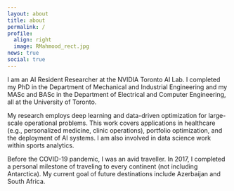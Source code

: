```yaml
---
layout: about
title: about
permalink: /
profile:
  align: right
  image: RMahmood_rect.jpg
news: true
social: true
---
```



I am an AI Resident Researcher at the NVIDIA Toronto AI Lab. I completed my PhD in the Department of Mechanical and Industrial Engineering and my MASc and BASc in the Department of Electrical and Computer Engineering, all at the University of Toronto. 


My research employs deep learning and data-driven optimization for large-scale operational problems. This work covers applications in healthcare (e.g., personalized medicine, clinic operations), portfolio optimization, and the deployment of AI systems.
I am also involved in data science work within sports analytics. 




Before the COVID-19 pandemic, I was an avid traveller. In 2017, I completed a personal milestone of traveling to every continent (not including Antarctica). My current goal of future destinations include Azerbaijan and South Africa.


